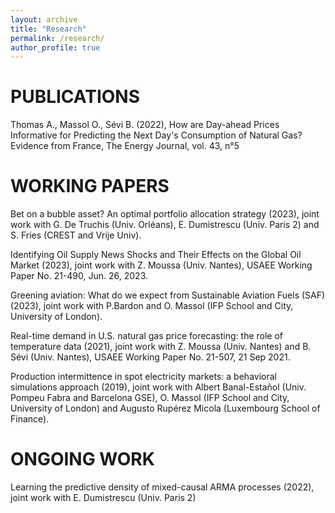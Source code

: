 ```yaml
---
layout: archive
title: "Research"
permalink: /research/
author_profile: true
---
```


PUBLICATIONS
=====

Thomas A., Massol O., Sévi B. (2022), How are Day-ahead Prices Informative for Predicting the Next Day's Consumption of Natural Gas? Evidence from France, The Energy Journal, vol. 43, n°5


WORKING PAPERS
=====

Bet on a bubble asset? An optimal portfolio allocation strategy (2023), joint work with G. De Truchis (Univ. Orléans), E. Dumistrescu (Univ. Paris 2) and S. Fries (CREST and Vrije Univ).

Identifying Oil Supply News Shocks and Their Effects on the Global Oil Market (2023), joint work with Z. Moussa (Univ. Nantes), USAEE Working Paper No. 21-490, Jun. 26, 2023.

Greening aviation: What do we expect from Sustainable Aviation Fuels (SAF) (2023), joint work with P.Bardon and O. Massol (IFP School and City, University of London).

Real-time demand in U.S. natural gas price forecasting: the role of temperature data (2021), joint work with Z. Moussa (Univ. Nantes) and B. Sévi (Univ. Nantes), USAEE Working Paper No. 21-507, 21 Sep 2021.

Production intermittence in spot electricity markets: a behavioral simulations approach (2019), joint work with Albert Banal-Estañol (Univ. Pompeu Fabra and Barcelona GSE), O. Massol (IFP School and City, University of London) and Augusto Rupérez Micola (Luxembourg School of Finance). 

ONGOING WORK
=====
Learning the predictive density of mixed-causal ARMA processes (2022), joint work with E. Dumistrescu (Univ. Paris 2)

